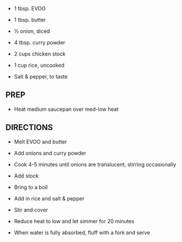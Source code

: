 - 1 tbsp. EVOO

- 1 tbsp. butter

- ½ onion, diced

- 4 tbsp. curry powder

- 2 cups chicken stock

- 1 cup rice, uncooked

- Salt & pepper, to taste

## PREP

- Heat medium saucepan over med-low heat

## DIRECTIONS

- Melt EVOO and butter

- Add onions and curry powder

- Cook 4-5 minutes until onions are translucent, stirring occasionally

- Add stock

- Bring to a boil

- Add in rice and salt & pepper

- Stir and cover

- Reduce heat to low and let simmer for 20 minutes

- When water is fully absorbed, fluff with a fork and serve
